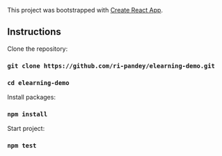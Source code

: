This project was bootstrapped with [Create React App](https://github.com/facebook/create-react-app).

## Instructions

Clone the repository:

### `git clone https://github.com/ri-pandey/elearning-demo.git`

### `cd elearning-demo`

Install packages:

### `npm install`

Start project:

### `npm test`
